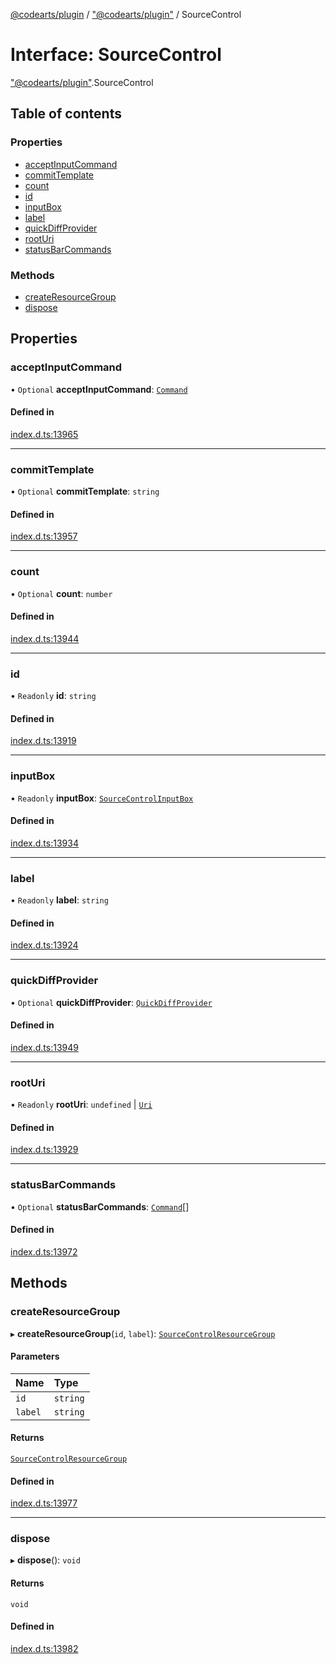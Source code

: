 [@codearts/plugin](../README.md) / ["@codearts/plugin"](../modules/_codearts_plugin_.md) / SourceControl

# Interface: SourceControl

["@codearts/plugin"](../modules/_codearts_plugin_.md).SourceControl

## Table of contents

### Properties

- [acceptInputCommand](codearts_plugin_.SourceControl.md#acceptinputcommand)
- [commitTemplate](codearts_plugin_.SourceControl.md#committemplate)
- [count](codearts_plugin_.SourceControl.md#count)
- [id](codearts_plugin_.SourceControl.md#id)
- [inputBox](codearts_plugin_.SourceControl.md#inputbox)
- [label](codearts_plugin_.SourceControl.md#label)
- [quickDiffProvider](codearts_plugin_.SourceControl.md#quickdiffprovider)
- [rootUri](codearts_plugin_.SourceControl.md#rooturi)
- [statusBarCommands](codearts_plugin_.SourceControl.md#statusbarcommands)

### Methods

- [createResourceGroup](codearts_plugin_.SourceControl.md#createresourcegroup)
- [dispose](codearts_plugin_.SourceControl.md#dispose)

## Properties

### acceptInputCommand

• `Optional` **acceptInputCommand**: [`Command`](codearts_plugin_.Command.md)

#### Defined in

[index.d.ts:13965](https://github.com/huaweicloud/cloudide-plugin-api/blob/03c74e5/index.d.ts#L13965)

___

### commitTemplate

• `Optional` **commitTemplate**: `string`

#### Defined in

[index.d.ts:13957](https://github.com/huaweicloud/cloudide-plugin-api/blob/03c74e5/index.d.ts#L13957)

___

### count

• `Optional` **count**: `number`

#### Defined in

[index.d.ts:13944](https://github.com/huaweicloud/cloudide-plugin-api/blob/03c74e5/index.d.ts#L13944)

___

### id

• `Readonly` **id**: `string`

#### Defined in

[index.d.ts:13919](https://github.com/huaweicloud/cloudide-plugin-api/blob/03c74e5/index.d.ts#L13919)

___

### inputBox

• `Readonly` **inputBox**: [`SourceControlInputBox`](codearts_plugin_.SourceControlInputBox.md)

#### Defined in

[index.d.ts:13934](https://github.com/huaweicloud/cloudide-plugin-api/blob/03c74e5/index.d.ts#L13934)

___

### label

• `Readonly` **label**: `string`

#### Defined in

[index.d.ts:13924](https://github.com/huaweicloud/cloudide-plugin-api/blob/03c74e5/index.d.ts#L13924)

___

### quickDiffProvider

• `Optional` **quickDiffProvider**: [`QuickDiffProvider`](codearts_plugin_.QuickDiffProvider.md)

#### Defined in

[index.d.ts:13949](https://github.com/huaweicloud/cloudide-plugin-api/blob/03c74e5/index.d.ts#L13949)

___

### rootUri

• `Readonly` **rootUri**: `undefined` \| [`Uri`](../classes/codearts_plugin_.Uri.md)

#### Defined in

[index.d.ts:13929](https://github.com/huaweicloud/cloudide-plugin-api/blob/03c74e5/index.d.ts#L13929)

___

### statusBarCommands

• `Optional` **statusBarCommands**: [`Command`](codearts_plugin_.Command.md)[]

#### Defined in

[index.d.ts:13972](https://github.com/huaweicloud/cloudide-plugin-api/blob/03c74e5/index.d.ts#L13972)

## Methods

### createResourceGroup

▸ **createResourceGroup**(`id`, `label`): [`SourceControlResourceGroup`](codearts_plugin_.SourceControlResourceGroup.md)

#### Parameters

| Name | Type |
| :------ | :------ |
| `id` | `string` |
| `label` | `string` |

#### Returns

[`SourceControlResourceGroup`](codearts_plugin_.SourceControlResourceGroup.md)

#### Defined in

[index.d.ts:13977](https://github.com/huaweicloud/cloudide-plugin-api/blob/03c74e5/index.d.ts#L13977)

___

### dispose

▸ **dispose**(): `void`

#### Returns

`void`

#### Defined in

[index.d.ts:13982](https://github.com/huaweicloud/cloudide-plugin-api/blob/03c74e5/index.d.ts#L13982)

